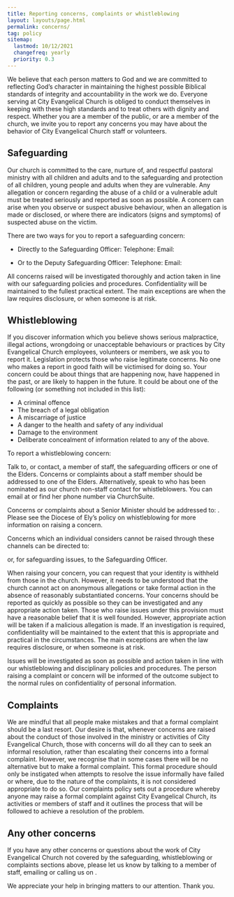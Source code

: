 ```yaml
---
title: Reporting concerns, complaints or whistleblowing
layout: layouts/page.html
permalink: concerns/
tag: policy
sitemap: 
  lastmod: 10/12/2021
  changefreq: yearly
  priority: 0.3
---
```


We believe that each person matters to God and we are committed to reflecting God’s character in maintaining the highest possible Biblical standards of integrity and accountability in the work we do. Everyone serving at City Evangelical Church is obliged to conduct themselves in keeping with these high standards and to treat others with dignity and respect. Whether you are a member of the public, or are a member of the church, we invite you to report any concerns you may have about the behavior of City Evangelical Church staff or volunteers.

## Safeguarding

Our church is committed to the care, nurture of, and respectful pastoral ministry with all children and adults and to the safeguarding and protection of all children, young people and adults when they are vulnerable. Any allegation or concern regarding the abuse of a child or a vulnerable adult must be treated seriously and reported as soon as possible. A concern can arise when you observe or suspect abusive behaviour, when an allegation is made or disclosed, or where there are indicators (signs and symptoms) of suspected abuse on the victim.

There are two ways for you to report a safeguarding concern:

- Directly to the Safeguarding Officer: 
  Telephone: 
  Email:

- Or to the Deputy Safeguarding Officer:
  Telephone:
  Email:

All concerns raised will be investigated thoroughly and action taken in line with our safeguarding policies and procedures. Confidentiality will be maintained to the fullest practical extent. The main exceptions are when the law requires disclosure, or when someone is at risk.

## Whistleblowing

If you discover information which you believe shows serious malpractice, illegal actions, wrongdoing or unacceptable behaviours or practices by City Evangelical Church employees, volunteers or members, we ask you to report it. Legislation protects those who raise legitimate concerns. No one who makes a report in good faith will be victimised for doing so. Your concern could be about things that are happening now, have happened in the past, or are likely to happen in the future. It could be about one of the following (or something not included in this list): 

- A criminal offence
- The breach of a legal obligation
- A miscarriage of justice
- A danger to the health and safety of any individual
- Damage to the environment
- Deliberate concealment of information related to any of the above.

To report a whistleblowing concern:

Talk to, or contact, a member of staff, the safeguarding officers or one of the Elders. Concerns or complaints about a staff member should be addressed to one of the Elders. Alternatively, speak to         who has been nominated as our church non-staff contact for whistleblowers. You can email     at        or find her phone number via ChurchSuite.

Concerns or complaints about a Senior Minister should be addressed to:    . Please see the Diocese of Ely’s policy on whistleblowing for more information on raising a concern.

Concerns which an individual considers cannot be raised through these channels can be directed to:

 or, for safeguarding issues, to the Safeguarding Officer.

When raising your concern, you can request that your identity is withheld from those in the church. However, it needs to be understood that the church cannot act on anonymous allegations or take formal action in the absence of reasonably substantiated concerns. Your concerns should be reported as quickly as possible so they can be investigated and any appropriate action taken. 
Those who raise issues under this provision must have a reasonable belief that it is well founded. However, appropriate action will be taken if a malicious allegation is made. If an investigation is required, confidentiality will be maintained to the extent that this is appropriate and practical in the circumstances. The main exceptions are when the law requires disclosure, or when someone is at risk.

Issues will be investigated as soon as possible and action taken in line with our whistleblowing and disciplinary policies and procedures. The person raising a complaint or concern will be informed of the outcome subject to the normal rules on confidentiality of personal information.

## Complaints 
We are mindful that all people make mistakes and that a formal complaint should be a last resort. Our desire is that, whenever concerns are raised about the conduct of those involved in the ministry or activities of City Evangelical Church, those with concerns will do all they can to seek an informal resolution, rather than escalating their concerns into a formal complaint. However, we recognise that in some cases there will be no alternative but to make a formal complaint. This formal procedure should only be instigated when attempts to resolve the issue informally have failed or where, due to the nature of the complaints, it is not considered appropriate to do so. Our complaints policy sets out a procedure whereby anyone may raise a formal complaint against City Evangelical Church, its activities or members of staff and it outlines the process that will be followed to achieve a resolution of the problem. 

## Any other concerns
If you have any other concerns or questions about the work of City Evangelical Church not covered by the safeguarding, whistleblowing or complaints sections above, please let us know by talking to a member of staff, emailing      or calling us on        .

We appreciate your help in bringing matters to our attention. Thank you.

